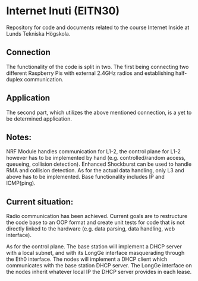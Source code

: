 # Internet Inuti (EITN30)
Repository for code and documents related to the course Internet Inside at Lunds Tekniska Högskola.

## Connection
The functionality of the code is split in two. The first being connecting two different Raspberry Pis with external 2.4GHz radios and establishing half-duplex communication.

## Application
The second part, which utilizes the above mentioned connection, is a yet to be determined application.


## Notes:
NRF Module handles communication for L1-2, the control plane for L1-2 however has to be implemented by hand (e.g. controlled/random access, queueing, collision detection). Enhanced Shockburst can be used to handle RMA and collision detection. As for the actual data handling, only L3 and above has to be implemented. Base functionality includes IP and ICMP(ping).

## Current situation:
Radio communication has been achieved. Current goals are to restructure the code base to an OOP format and create unit tests for code that is not directly linked to the hardware (e.g. data parsing, data handling, web interface).

As for the control plane. The base station will implement a DHCP server with a local subnet, and with its LongGe interface masquerading through the Eth0 interface. The nodes will implement a DHCP client which communicates with the base station DHCP server. The LongGe interface on the nodes inherit whatever local IP the DHCP server provides in each lease.
